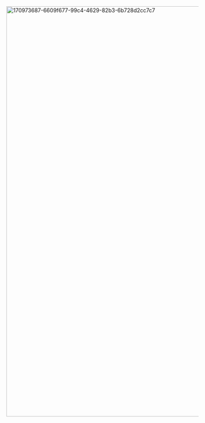 
<img width="1077" alt="170973687-6609f677-99c4-4629-82b3-6b728d2cc7c7" src="https://github.com/whodhruvjoshi/Email_spammer/assets/78470731/1aff87b4-c583-4054-8b5f-346a91f6aacb">
